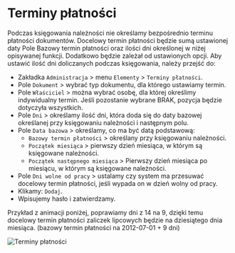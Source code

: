 # Terminy płatności

Podczas księgowania należności nie określamy bezpośrednio terminu płatności dokumentów. Docelowy termin płatności będzie sumą ustawionej daty Pole Bazowy termin płatności oraz ilości dni określonej w niżej opisywanej funkcji. Dodatkowo będzie zależał od ustawionych opcji.  Aby ustawić ilość dni doliczanych podczas księgowania, należy przejść do:

- Zakładka `Administracja` > menu `Elementy` > `Terminy płatności`.
- Pole `Dokument` > wybrać typ dokumentu, dla którego ustawiamy termin.
- Pole `Właściciel` > można wybrać osobę, dla której określimy indywidualny termin. Jeśli pozostanie wybrane BRAK, pozycja będzie dotyczyła wszystkich.
- Pole `Dni` > określamy ilość dni, która doda się do daty bazowej określanej przy księgowaniu należności i następnym polu.
- Pole `Data bazowa` > określamy, co ma być datą podstawową:
  - `Bazowy termin płatności` > określany przy księgowaniu należności.
  - `Początek miesiąca` > pierwszy dzień miesiąca, w którym są księgowane należności.
  - `Początek następnego miesiąca` > Pierwszy dzień miesiąca po miesiącu, w którym są księgowane należności.
- Pole `Dni wolne od pracy` > ustalamy czy system ma przesuwać docelowy termin płatności, jeśli wypada on w dzień wolny od pracy.
- Klikamy: `Dodaj`.
- Wpisujemy hasło i zatwierdzamy.

Przykład z animacji poniżej, poprawiamy dni z 14 na 9, dzięki temu docelowy termin płatności zaliczek lipcowych będzie na dziesiątego dnia miesiąca. (bazowy termin płatności na 2012-07-01 + 9 dni)

![Terminy płatności](terplatnosci.gif)